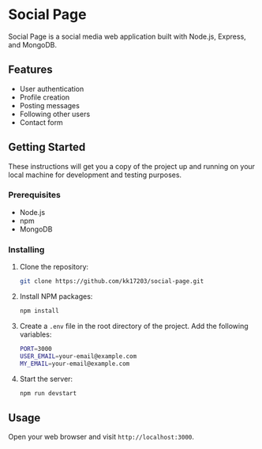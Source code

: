 # Social Page

Social Page is a social media web application built with Node.js, Express, and MongoDB.

## Features

-   User authentication
-   Profile creation
-   Posting messages
-   Following other users
-   Contact form

## Getting Started

These instructions will get you a copy of the project up and running on your local machine for development and testing purposes.

### Prerequisites

-   Node.js
-   npm
-   MongoDB

### Installing

1. Clone the repository:
    ```sh
    git clone https://github.com/kk17203/social-page.git
    ```
2. Install NPM packages:
    ```sh
    npm install
    ```
3. Create a `.env` file in the root directory of the project. Add the following variables:
    ```sh
    PORT=3000
    USER_EMAIL=your-email@example.com
    MY_EMAIL=your-email@example.com
    ```
4. Start the server:
    ```sh
    npm run devstart
    ```

## Usage

Open your web browser and visit `http://localhost:3000`.

<!-- ## Contributing

Please read [CONTRIBUTING.md](CONTRIBUTING.md) for details on our code of conduct, and the process for submitting pull requests to us.

## License

This project is licensed under the MIT License - see the [LICENSE.md](LICENSE.md) file for details -->

